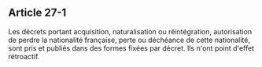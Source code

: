 Article 27-1
----
Les décrets portant acquisition, naturalisation ou réintégration, autorisation
de perdre la nationalité française, perte ou déchéance de cette nationalité,
sont pris et publiés dans des formes fixées par décret. Ils n'ont point d'effet
rétroactif.
